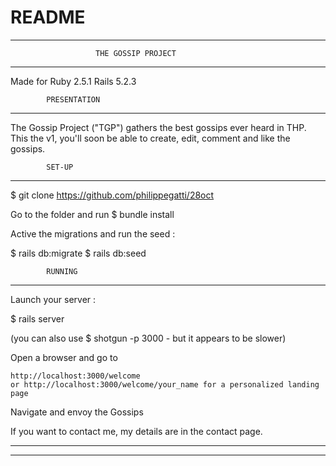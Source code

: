 # README
---------------------------------------------------------------------------------------------------------------------------------------------------------------------------------------
     			       THE GOSSIP PROJECT
---------------------------------------------------------------------------------------------------------------------------------------------------------------------------------------

Made for Ruby 2.5.1 Rails 5.2.3

            PRESENTATION
---------------------------------------------------------------------------------------------------------------------------------------------------------------------------------------

The Gossip Project ("TGP") gathers the best gossips ever heard in THP.
This the v1, you'll soon be able to create, edit, comment and like the gossips.


			SET-UP
---------------------------------------------------------------------------------------------------------------------------------------------------------------------------------------

$ git clone https://github.com/philippegatti/28oct

Go to the folder and run $ bundle install

Active the migrations and run the seed :

$ rails db:migrate
$ rails db:seed


			RUNNING
---------------------------------------------------------------------------------------------------------------------------------------------------------------------------------------

Launch your server :

$ rails server

(you can also use $ shotgun -p 3000 - but it appears to be slower)


Open a browser and go to

    http://localhost:3000/welcome
    or http://localhost:3000/welcome/your_name for a personalized landing page

Navigate and envoy the Gossips

If you want to contact me, my details are in the contact page.

---------------------------------------------------------------------------------------------------------------------------------------------------------------------------------------
---------------------------------------------------------------------------------------------------------------------------------------------------------------------------------------